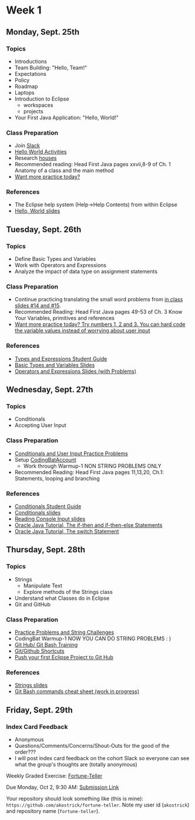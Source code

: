 # Week 1

## Monday, Sept. 25th

### Topics

- Introductions
- Team Building: "Hello, Team!"
- Expectations
- Policy
- Roadmap
- Laptops
- Introduction to Eclipse
  - workspaces
  - projects
- Your First Java Application: "Hello, World!"

### Class Preparation

- Join [Slack](https://www.youtube.com/watch?v=9RJZMSsH7-g)
- [Hello World Activities](./hello-world-activities.md)
- Research [houses](./houses.md)
- Recommended reading: Head First Java pages xxvii,8-9 of Ch. 1 Anatomy of a class and the main method
- [Want more practice today?](https://www.w3resource.com/java-exercises/basic/index.php)

### References

- The Eclipse help system (Help->Help Contents) from within Eclipse
- [Hello, World slides](https://wecancodeit.github.io/java-slides/fundamentals/hello-world/)

## Tuesday, Sept. 26th

### Topics

- Define Basic Types and Variables
- Work with Operators and Expressions
- Analyze the impact of data type on assignment statements

### Class Preparation

- Continue practicing translating the small word problems from [in class slides #14 and #15](https://wecancodeit.github.io/java-slides/fundamentals/operators-and-expressions/).
- Recommended Reading: Head First Java pages 49-53 of Ch. 3 Know Your Variables, primitives and references
- [Want more practice today? Try numbers 1, 2 and 3. You can hard code the variable values instead of worrying about user input](https://www.w3resource.com/java-exercises/datatypes/index.php)


### References

- [Types and Expressions Student Guide](./types-and-expressions.md)
- [Basic Types and Variables Slides](https://wecancodeit.github.io/java-slides/fundamentals/basic-types-and-variables/)
- [Operators and Expressions Slides (with Problems)](https://wecancodeit.github.io/java-slides/fundamentals/operators-and-expressions/)



## Wednesday, Sept. 27th

### Topics

- Conditionals
- Accepting User Input

### Class Preparation

- [Conditionals and User Input Practice Problems](./practice-problems.md)
- Setup [CodingBatAccount](http://codingbat.com/java)
  - Work through Warmup-1 NON STRING PROBLEMS ONLY
- Recommended Reading: Head First Java pages 11,13,20, Ch.1: Statements, looping and branching

### References

- [Conditionals Student Guide](./conditionals-and-user-input.md)
- [Conditionals slides](https://wecancodeit.github.io/java-slides/fundamentals/conditionals/)
- [Reading Console Input slides](https://wecancodeit.github.io/java-slides/fundamentals/reading-console-input/)
- [Oracle Java Tutorial, The if-then and if-then-else Statements](https://docs.oracle.com/javase/tutorial/java/nutsandbolts/if.html)
- [Oracle Java Tutorial, The switch Statement](https://docs.oracle.com/javase/tutorial/java/nutsandbolts/switch.html)

## Thursday, Sept. 28th

### Topics

- Strings
  - Manipulate Text
  - Explore methods of the Strings class
- Understand what Classes do in Eclipse
- Git and GitHub

### Class Preparation

- [Practice Problems and String Challenges](./strings.md)
- CodingBat Warmup-1 NOW YOU CAN DO STRING PROBLEMS : )
- [Git Hub/ Git Bash Training](https://github.com/jlord/git-it-electron)
- [Git/Github Shortcuts](docs/scan.1.pdf)
- [Push your first Eclipse Project to Git Hub](../exercises/push-project.md)


### References

- [Strings slides](https://wecancodeit.github.io/java-slides/fundamentals/strings/)
- [Git Bash commands cheat sheet (work in progress)](https://github.com/WeCanCodeIT/java-resources/tree/master/bash)


## Friday, Sept. 29th

### Index Card Feedback

 - Anonymous
 - Questions/Comments/Concerns/Shout-Outs for the good of the order???
 - I will post index card feedback on the cohort Slack so everyone can see what the group's thoughts are (totally anonymous)


Weekly Graded Exercise: [Fortune-Teller](../exercises/fortune-teller/)

Due Monday, Oct 2, 9:30 AM: [Submission Link](https://goo.gl/forms/RaUf4mnPEUoi6kp23)

Your repository should look something like (this is mine): `https://github.com/akostrick/fortune-teller`. Note my user id (`akostrick`) and repository name (`fortune-teller`).
